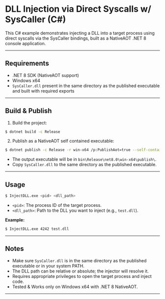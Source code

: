 # DLL Injection via Direct Syscalls w/ SysCaller (C#)

This C# example demonstrates injecting a DLL into a target process using direct syscalls via the SysCaller bindings, built as a NativeAOT .NET 8 console application.

---

## Requirements

- .NET 8 SDK (NativeAOT support)
- Windows x64
- `SysCaller.dll` present in the same directory as the published executable and built with required exports

---

## Build & Publish

1. Build the project:

```bash
$ dotnet build -c Release
```

2. Publish as a NativeAOT self contained executable:

```bash
$ dotnet publish -c Release -r win-x64 /p:PublishAot=true --self-contained true
```

- The output executable will be in `bin\Release\net8.0\win-x64\publish\`.
- Copy `SysCaller.dll` to the same directory as the published executable.

---

## Usage

```bash
$ InjectDLL.exe <pid> <dll_path>
```

- `<pid>`: The process ID of the target process.
- `<dll_path>`: Path to the DLL you want to inject (e.g., `test.dll`).

**Example:**

```bash
$ InjectDLL.exe 4242 test.dll
```

---

## Notes

- Make sure `SysCaller.dll` is in the same directory as the published executable or in your system PATH.
- The DLL path can be relative or absolute; the injector will resolve it.
- Requires appropriate privileges to open the target process and inject code.
- Tested & Works only on Windows x64 with .NET 8 NativeAOT.

---

